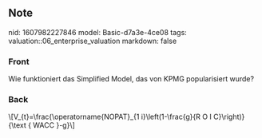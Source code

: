 ## Note
nid: 1607982227846
model: Basic-d7a3e-4ce08
tags: valuation::06_enterprise_valuation
markdown: false

### Front
<p>Wie funktioniert das Simplified Model, das von KPMG
popularisiert wurde?

### Back
<p>\[V_{t}=\frac{\operatorname{NOPAT}_{1 i}\left(1-\frac{g}{R O I
C}\right)}{\text { WACC }-g}\]
